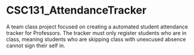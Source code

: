 # CSC131_AttendanceTracker
A team class project focused on creating a automated student attendance tracker for Professors. The tracker must only register students who are in class, meaning students who are skipping class with unexcused absence cannot sign their self in. 
